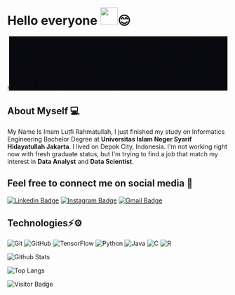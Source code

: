 # Hello everyone <img src="https://raw.githubusercontent.com/aemmadi/aemmadi/master/wave.gif" width="40px" height="40px">😊
!<img src="https://github.com/lutfi640/lutfi640/blob/main/github.gif" >

## About Myself 💻
My Name Is Imam Lutfi Rahmatullah, I just finished my study on Informatics Engineering Bachelor Degree at **Universitas Islam Neger Syarif Hidayatullah Jakarta**. I lived on Depok City, Indonesia. I'm not working right now with fresh graduate status, but I'm trying to find a job that match my interest in **Data Analyst** and **Data Scientist**.
## Feel free to connect me on social media 📲
[![Linkedin Badge](https://img.shields.io/badge/-imamlutfirahmatullah-blue?style=flat-square&logo=Linkedin&logoColor=white&link=https://www.linkedin.com/in/imam-lutfi-r-27980711a/)](https://www.linkedin.com/in/imam-lutfi-r-27980711a/)
[![Instagram Badge](https://img.shields.io/badge/-lutfi__rahmatullah-magenta?style=flat-square&logo=instagram&logoColor=white&link=https://www.instagram.com/lutfi__rahmatullah/)](https://www.instagram.com/lutfi__rahmatullah/)
[![Gmail Badge](https://img.shields.io/badge/-lutfi640@gmail.com-c14438?style=flat-square&logo=Gmail&logoColor=white&link=mailto:lutfi640@gmail.com)](mailto:lutfi640@gmail.com)
## Technologies⚡⚙️
![Git](https://img.shields.io/badge/-Git-black?style=flat-square&logo=git)
![GitHub](https://img.shields.io/badge/-GitHub-181717?style=flat-square&logo=github)
![TensorFlow](https://img.shields.io/badge/-TensorFlow-grey?style=flat-square&logo=tensorflow)
![Python](https://img.shields.io/badge/-Python-black?style=flat-square&logo=Python)
![Java](https://img.shields.io/badge/-java-E34A86?style=flat-square&logo=java)
![C](https://img.shields.io/badge/-C-00599C?style=flat-square&logo=c)
![R](https://img.shields.io/badge/-R-00599C?style=flat-square&logo=r)

![Github Stats](https://github-readme-stats.vercel.app/api?username=lutfi640&count_private=true&show_icons=true&include_all_commits=true)

![Top Langs](https://github-readme-stats.vercel.app/api/top-langs/?username=lutfi640&hide=TeX&layout=compact)

![Visitor Badge](https://visitor-badge.laobi.icu/badge?page_id=lutfi640.lufi640)

<!--
**lutfi640/lutfi640** is a ✨ _special_ ✨ repository because its `README.md` (this file) appears on your GitHub profile.

Here are some ideas to get you started:

- 🔭 I’m currently working on ...
- 🌱 I’m currently learning ...
- 👯 I’m looking to collaborate on ...
- 🤔 I’m looking for help with ...
- 💬 Ask me about ...
- 📫 How to reach me: ...
- 😄 Pronouns: ...
- ⚡ Fun fact: ...
-->
